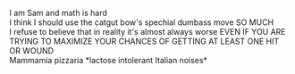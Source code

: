 I am Sam and math is hard  
I think I should use the catgut bow's spechial dumbass move SO MUCH  
I refuse to believe that in reality it's almost always worse EVEN IF YOU ARE TRYING TO MAXIMIZE YOUR CHANCES OF GETTING AT LEAST ONE HIT OR WOUND  
Mammamia pizzaria \*lactose intolerant Italian noises\*
